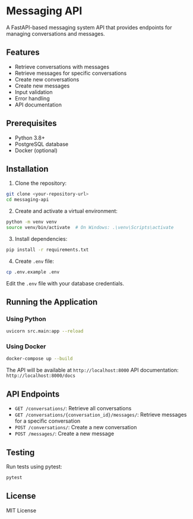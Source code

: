 # Messaging API

A FastAPI-based messaging system API that provides endpoints for managing conversations and messages.

## Features

- Retrieve conversations with messages
- Retrieve messages for specific conversations
- Create new conversations
- Create new messages
- Input validation
- Error handling
- API documentation

## Prerequisites

- Python 3.8+
- PostgreSQL database
- Docker (optional)

## Installation

1. Clone the repository:
```bash
git clone <your-repository-url>
cd messaging-api
```

2. Create and activate a virtual environment:
```bash
python -m venv venv
source venv/bin/activate  # On Windows: .\venv\Scripts\activate
```

3. Install dependencies:
```bash
pip install -r requirements.txt
```

4. Create `.env` file:
```bash
cp .env.example .env
```
Edit the `.env` file with your database credentials.

## Running the Application

### Using Python

```bash
uvicorn src.main:app --reload
```

### Using Docker

```bash
docker-compose up --build
```

The API will be available at `http://localhost:8000`
API documentation: `http://localhost:8000/docs`

## API Endpoints

- `GET /conversations/`: Retrieve all conversations
- `GET /conversations/{conversation_id}/messages/`: Retrieve messages for a specific conversation
- `POST /conversations/`: Create a new conversation
- `POST /messages/`: Create a new message

## Testing

Run tests using pytest:
```bash
pytest
```

## License

MIT License